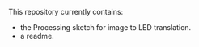 This repository currently contains:
* the Processing sketch for image to LED translation.
* a readme.
